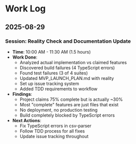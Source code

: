 # Work Log

## 2025-08-29

### Session: Reality Check and Documentation Update
- **Time**: 10:00 AM - 11:30 AM (1.5 hours)
- **Work Done**:
  - Analyzed actual implementation vs claimed features
  - Discovered build failures (4 TypeScript errors)
  - Found test failures (3 of 4 suites)
  - Updated MVP_LAUNCH_PLAN.md with reality
  - Set up issue tracking system
  - Added TDD requirements to workflow
- **Findings**:
  - Project claims 75% complete but is actually ~30%
  - Most "complete" features are just files that exist
  - No deployment, no production testing
  - Build completely blocked by TypeScript errors
- **Next Actions**:
  - Fix TypeScript errors in csv-parser
  - Follow TDD process for all fixes
  - Update issue tracking throughout